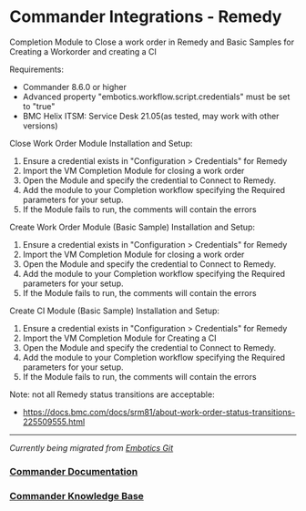 # Commander Integrations - Remedy

Completion Module to Close a work order in Remedy and Basic Samples for Creating a Workorder and creating a CI

Requirements: 
* Commander 8.6.0 or higher
* Advanced property "embotics.workflow.script.credentials" must be set to "true"
* BMC Helix ITSM: Service Desk 21.05(as tested, may work with other versions)

Close Work Order Module Installation and Setup:
1. Ensure a credential exists in "Configuration > Credentials" for Remedy 
2. Import the VM Completion Module for closing a work order
2. Open the Module and specify the credential to Connect to Remedy. 
3. Add the module to your Completion workflow specifying the Required parameters for your setup.
4. If the Module fails to run, the comments will contain the errors 

Create Work Order Module (Basic Sample) Installation and Setup:
1. Ensure a credential exists in "Configuration > Credentials" for Remedy 
2. Import the VM Completion Module for closing a work order
2. Open the Module and specify the credential to Connect to Remedy. 
3. Add the module to your Completion workflow specifying the Required parameters for your setup.
4. If the Module fails to run, the comments will contain the errors 

Create CI Module (Basic Sample) Installation and Setup:
1. Ensure a credential exists in "Configuration > Credentials" for Remedy 
2. Import the VM Completion Module for Creating a CI
2. Open the Module and specify the credential to Connect to Remedy. 
3. Add the module to your Completion workflow specifying the Required parameters for your setup.
4. If the Module fails to run, the comments will contain the errors 


Note: not all Remedy status transitions are acceptable: 
* https://docs.bmc.com/docs/srm81/about-work-order-status-transitions-225509555.html

____

*Currently being migrated from [Embotics Git](https://github.com/Embotics)*

### [Commander Documentation](https://docs.snowsoftware.com/commander/index.htm)

### [Commander Knowledge Base](https://community.snowsoftware.com/s/topic/0TO1r000000E5srGAC/commander?tabset-056aa=2)
